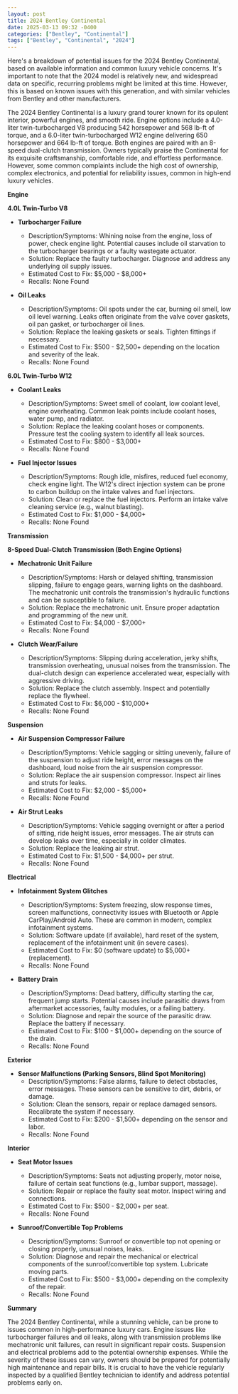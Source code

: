 ```yaml
---
layout: post
title: 2024 Bentley Continental
date: 2025-03-13 09:32 -0400
categories: ["Bentley", "Continental"]
tags: ["Bentley", "Continental", "2024"]
---
```

Here's a breakdown of potential issues for the 2024 Bentley Continental, based on available information and common luxury vehicle concerns. It's important to note that the 2024 model is relatively new, and widespread data on specific, recurring problems might be limited at this time. However, this is based on known issues with this generation, and with similar vehicles from Bentley and other manufacturers.

The 2024 Bentley Continental is a luxury grand tourer known for its opulent interior, powerful engines, and smooth ride. Engine options include a 4.0-liter twin-turbocharged V8 producing 542 horsepower and 568 lb-ft of torque, and a 6.0-liter twin-turbocharged W12 engine delivering 650 horsepower and 664 lb-ft of torque. Both engines are paired with an 8-speed dual-clutch transmission. Owners typically praise the Continental for its exquisite craftsmanship, comfortable ride, and effortless performance. However, some common complaints include the high cost of ownership, complex electronics, and potential for reliability issues, common in high-end luxury vehicles.

**Engine**

**4.0L Twin-Turbo V8**

* **Turbocharger Failure**
    * Description/Symptoms: Whining noise from the engine, loss of power, check engine light. Potential causes include oil starvation to the turbocharger bearings or a faulty wastegate actuator.
    * Solution: Replace the faulty turbocharger. Diagnose and address any underlying oil supply issues.
    * Estimated Cost to Fix: $5,000 - $8,000+
    * Recalls: None Found

* **Oil Leaks**
    * Description/Symptoms: Oil spots under the car, burning oil smell, low oil level warning. Leaks often originate from the valve cover gaskets, oil pan gasket, or turbocharger oil lines.
    * Solution: Replace the leaking gaskets or seals. Tighten fittings if necessary.
    * Estimated Cost to Fix: $500 - $2,500+ depending on the location and severity of the leak.
    * Recalls: None Found

**6.0L Twin-Turbo W12**

* **Coolant Leaks**
    * Description/Symptoms: Sweet smell of coolant, low coolant level, engine overheating. Common leak points include coolant hoses, water pump, and radiator.
    * Solution: Replace the leaking coolant hoses or components. Pressure test the cooling system to identify all leak sources.
    * Estimated Cost to Fix: $800 - $3,000+
    * Recalls: None Found

* **Fuel Injector Issues**
    * Description/Symptoms: Rough idle, misfires, reduced fuel economy, check engine light. The W12's direct injection system can be prone to carbon buildup on the intake valves and fuel injectors.
    * Solution: Clean or replace the fuel injectors. Perform an intake valve cleaning service (e.g., walnut blasting).
    * Estimated Cost to Fix: $1,000 - $4,000+
    * Recalls: None Found

**Transmission**

**8-Speed Dual-Clutch Transmission (Both Engine Options)**

* **Mechatronic Unit Failure**
    * Description/Symptoms: Harsh or delayed shifting, transmission slipping, failure to engage gears, warning lights on the dashboard. The mechatronic unit controls the transmission's hydraulic functions and can be susceptible to failure.
    * Solution: Replace the mechatronic unit. Ensure proper adaptation and programming of the new unit.
    * Estimated Cost to Fix: $4,000 - $7,000+
    * Recalls: None Found

* **Clutch Wear/Failure**
    * Description/Symptoms: Slipping during acceleration, jerky shifts, transmission overheating, unusual noises from the transmission. The dual-clutch design can experience accelerated wear, especially with aggressive driving.
    * Solution: Replace the clutch assembly. Inspect and potentially replace the flywheel.
    * Estimated Cost to Fix: $6,000 - $10,000+
    * Recalls: None Found

**Suspension**

* **Air Suspension Compressor Failure**
    * Description/Symptoms: Vehicle sagging or sitting unevenly, failure of the suspension to adjust ride height, error messages on the dashboard, loud noise from the air suspension compressor.
    * Solution: Replace the air suspension compressor. Inspect air lines and struts for leaks.
    * Estimated Cost to Fix: $2,000 - $5,000+
    * Recalls: None Found

* **Air Strut Leaks**
    * Description/Symptoms: Vehicle sagging overnight or after a period of sitting, ride height issues, error messages. The air struts can develop leaks over time, especially in colder climates.
    * Solution: Replace the leaking air strut.
    * Estimated Cost to Fix: $1,500 - $4,000+ per strut.
    * Recalls: None Found

**Electrical**

* **Infotainment System Glitches**
    * Description/Symptoms: System freezing, slow response times, screen malfunctions, connectivity issues with Bluetooth or Apple CarPlay/Android Auto. These are common in modern, complex infotainment systems.
    * Solution: Software update (if available), hard reset of the system, replacement of the infotainment unit (in severe cases).
    * Estimated Cost to Fix: $0 (software update) to $5,000+ (replacement).
    * Recalls: None Found

* **Battery Drain**
    * Description/Symptoms: Dead battery, difficulty starting the car, frequent jump starts. Potential causes include parasitic draws from aftermarket accessories, faulty modules, or a failing battery.
    * Solution: Diagnose and repair the source of the parasitic draw. Replace the battery if necessary.
    * Estimated Cost to Fix: $100 - $1,000+ depending on the source of the drain.
    * Recalls: None Found

**Exterior**

* **Sensor Malfunctions (Parking Sensors, Blind Spot Monitoring)**
    * Description/Symptoms: False alarms, failure to detect obstacles, error messages. These sensors can be sensitive to dirt, debris, or damage.
    * Solution: Clean the sensors, repair or replace damaged sensors. Recalibrate the system if necessary.
    * Estimated Cost to Fix: $200 - $1,500+ depending on the sensor and labor.
    * Recalls: None Found

**Interior**

* **Seat Motor Issues**
    * Description/Symptoms: Seats not adjusting properly, motor noise, failure of certain seat functions (e.g., lumbar support, massage).
    * Solution: Repair or replace the faulty seat motor. Inspect wiring and connections.
    * Estimated Cost to Fix: $500 - $2,000+ per seat.
    * Recalls: None Found

* **Sunroof/Convertible Top Problems**
    * Description/Symptoms: Sunroof or convertible top not opening or closing properly, unusual noises, leaks.
    * Solution: Diagnose and repair the mechanical or electrical components of the sunroof/convertible top system. Lubricate moving parts.
    * Estimated Cost to Fix: $500 - $3,000+ depending on the complexity of the repair.
    * Recalls: None Found

**Summary**

The 2024 Bentley Continental, while a stunning vehicle, can be prone to issues common in high-performance luxury cars. Engine issues like turbocharger failures and oil leaks, along with transmission problems like mechatronic unit failures, can result in significant repair costs. Suspension and electrical problems add to the potential ownership expenses. While the severity of these issues can vary, owners should be prepared for potentially high maintenance and repair bills. It is crucial to have the vehicle regularly inspected by a qualified Bentley technician to identify and address potential problems early on.

